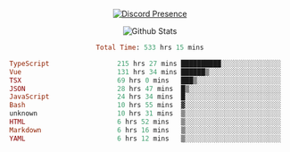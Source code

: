 <!DOCTYPE html>
<body>
<div align="center">

  [![Discord Presence](https://lanyard.cnrad.dev/api/576097150359044106)](https://discord.com/users/576097150359044106)
  
  ![Github Stats](https://github-readme-stats.vercel.app/api?username=verycrunchy&show_icons=true&theme=radical)

<!--START_SECTION:waka-->

```ruby
Total Time: 533 hrs 15 mins

TypeScript                 215 hrs 27 mins ██████████░░░░░░░░░░░░░░░   40.41 %
Vue                        131 hrs 34 mins ██████▒░░░░░░░░░░░░░░░░░░   24.68 %
TSX                        69 hrs 0 mins   ███▒░░░░░░░░░░░░░░░░░░░░░   12.94 %
JSON                       28 hrs 47 mins  █▒░░░░░░░░░░░░░░░░░░░░░░░   05.40 %
JavaScript                 24 hrs 34 mins  █░░░░░░░░░░░░░░░░░░░░░░░░   04.61 %
Bash                       10 hrs 55 mins  ▓░░░░░░░░░░░░░░░░░░░░░░░░   02.05 %
unknown                    10 hrs 31 mins  ▒░░░░░░░░░░░░░░░░░░░░░░░░   01.97 %
HTML                       6 hrs 52 mins   ▒░░░░░░░░░░░░░░░░░░░░░░░░   01.29 %
Markdown                   6 hrs 16 mins   ▒░░░░░░░░░░░░░░░░░░░░░░░░   01.18 %
YAML                       6 hrs 12 mins   ▒░░░░░░░░░░░░░░░░░░░░░░░░   01.16 %
```

<!--END_SECTION:waka-->
</div>
</body>
</html>

